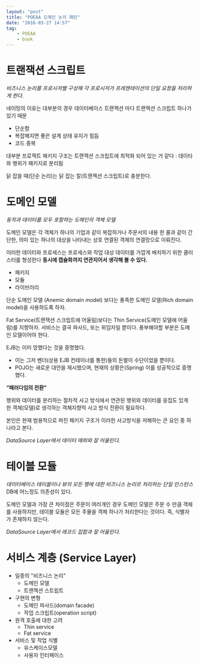 ```yaml
---
layout: "post"
title: "POEAA 도메인 논리 패턴"
date: "2016-03-27 14:57"
tag:
    - POEAA
    - book
---
```


# 트랜잭션 스크립트

_비즈니스 논리를 프로시저별 구성해 각 프로시저가 프레젠테이션의 단일 요청을 처리하게 한다._

네이밍의 이유는 대부분의 경우 데이터베이스 트랜젝션 마다 트랜젝션 스크립트 하나가 있기 때문

- 단순함
- 복잡해지면 좋은 설계 상태 유지가 힘듬
- 코드 중복

대부분 프로젝트 패키지 구조는 트랜잭션 스크립트에 최적화 되어 있는 거 같다 : 데이타와 행위가 패키지로 분리됨

닭 잡을 때(단순 논리)는 닭 잡는 칼(트랜젝션 스크립트)로 충분한다.

# 도메인 모델

_동작과 데이터를 모두 포함하는 도메인의 객체 모델_

도메인 모델은 각 객체가 하나의 기업과 같이 복잡하거나 주문서의 내용 한 줄과 같이 간단한, 의미  있는 하나의 대상을 나타내는 상호 연결된 객체의 연결망으로 이뤄진다.

이러한 데이터와 프로세스는 프로세스와 작업 대상 데이터를 가깝게 배치하기 위한 클러스터를 형성한다
**동시에 캡슐화까지 연관지어서 생각해 볼 수 있다.**

- 패키지
- 모듈
- 라이브러리

단순 도메인 모델 (Anemic domain model) 보다는 풍족한 도메인 모델(Rich domain model)을 사용하도록 하자.

Fat Service(트랜잭션 스크립트에 어울림)보다는 Thin Service(도메인 모델에 어울림)를 지향하자.
서비스는 결국 파사드, 또는 위임자일 뿐이다. 풍부해야할 부분은 도메인 모델이어야 한다.

EJB는 이미 망했다는 것을 증명했다.

- 이는 그저 벤더(상용 EJB 컨테이너를 통한)들의 돈벌이 수단이었을 뿐이다.
- POJO는 새로운 대안을 제시했으며, 현재의 상황은(Spring) 이를 성공적으로 증명했다.

**“패러다임의 전환"**

행위와 데이터를 분리하는 절차적 사고 방식에서
연관된 행위와 데이터를 응집도 있게 한 객체(모델)로 생각하는 객체지향적 사고 방식 전환이 필요하다.

본인은 현재 범용적으로 퍼진 패키지 구조가 이러한 사고방식을 저해하는 큰 요인 중 하나라고 본다.

_DataSource Layer에서 데이터 매퍼와 잘 어울린다._

# 테이블 모듈

_데이터베이스 테이블이나 뷰의 모든 행에 대한 비즈니스 논리르 처리하는 단일 인스턴스_
DB에 어느정도 의존성이 있다.

도메인 모델과 가장 큰 차이점은 주문이 여러개인 경우 도메인 모델은 주문 수 만큼 객체를 사용하지만, 테이블 모듈은 모든 주물을 객체 하나가 처리한다는 것이다. 즉, 식별자가 존재하지 않는다.

_DataSource Layer에서 레코드 집합과 잘 어울린다._

# 서비스 계층 (Service Layer)

- 일종의 "비즈니스 논리"
    - 도메인 모델
    - 트랜젝션 스트립트
- 구현의 변형
    - 도메인 파사드(domain facade)
    - 작업 스크립트(operation script)
- 원격 호출에 대한 고려
    - Thin service
    - Fat service
- 서비스 및 작업 식별
    - 유스케이스모델
    - 사용자 인터페이스
